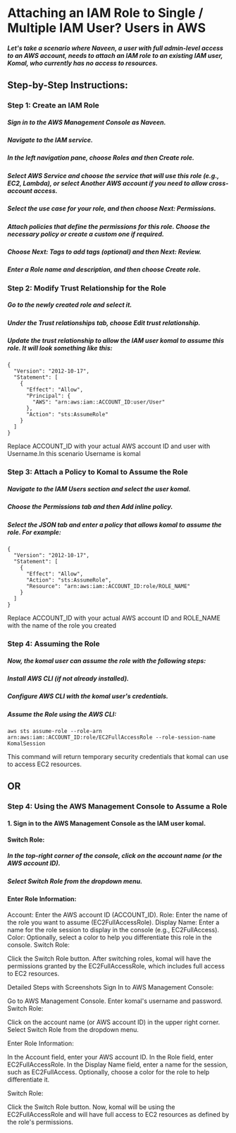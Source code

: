 
# Attaching an IAM Role to Single / Multiple IAM User? Users in AWS

##### Let's take a scenario where Naveen, a user with full admin-level access to an AWS account, needs to attach an IAM role to an existing IAM user, Komal, who currently has no access to resources.


## Step-by-Step Instructions:

### Step 1: Create an IAM Role
##### Sign in to the AWS Management Console as Naveen.
##### Navigate to the IAM service.
##### In the left navigation pane, choose Roles and then Create role.
##### Select AWS Service and choose the service that will use this role (e.g., EC2, Lambda), or select Another AWS account if you need to allow cross-account access.
##### Select the use case for your role, and then choose Next: Permissions.
##### Attach policies that define the permissions for this role. Choose the necessary policy or create a custom one if required.
##### Choose Next: Tags to add tags (optional) and then Next: Review.
##### Enter a Role name and description, and then choose Create role.


### Step 2: Modify Trust Relationship for the Role
##### Go to the newly created role and select it.
##### Under the Trust relationships tab, choose Edit trust relationship.
##### Update the trust relationship to allow the IAM user komal to assume this role. It will look something like this:

```
{
  "Version": "2012-10-17",
  "Statement": [
    {
      "Effect": "Allow",
      "Principal": {
        "AWS": "arn:aws:iam::ACCOUNT_ID:user/User"
      },
      "Action": "sts:AssumeRole"
    }
  ]
}

```
Replace ACCOUNT_ID with your actual AWS account ID and user with Username.In this scenario Username is komal

### Step 3: Attach a Policy to Komal to Assume the Role
##### Navigate to the IAM Users section and select the user komal.
##### Choose the Permissions tab and then Add inline policy.
##### Select the JSON tab and enter a policy that allows komal to assume the role. For example:

```
{
  "Version": "2012-10-17",
  "Statement": [
    {
      "Effect": "Allow",
      "Action": "sts:AssumeRole",
      "Resource": "arn:aws:iam::ACCOUNT_ID:role/ROLE_NAME"
    }
  ]
}

```
Replace ACCOUNT_ID with your actual AWS account ID and ROLE_NAME with the name of the role you created

### Step 4: Assuming the Role
##### Now, the komal user can assume the role with the following steps:

##### Install AWS CLI (if not already installed).

##### Configure AWS CLI with the komal user's credentials.

##### Assume the Role using the AWS CLI:

```
aws sts assume-role --role-arn arn:aws:iam::ACCOUNT_ID:role/EC2FullAccessRole --role-session-name KomalSession

```
This command will return temporary security credentials that komal can use to access EC2 resources.

## OR

### Step 4: Using the AWS Management Console to Assume a Role

#### 1. Sign in to the AWS Management Console as the IAM user komal.

#### Switch Role:

  ##### In the top-right corner of the console, click on the account name (or the AWS account ID).
  ##### Select Switch Role from the dropdown menu.
  
#### Enter Role Information:

Account: Enter the AWS account ID (ACCOUNT_ID).
Role: Enter the name of the role you want to assume (EC2FullAccessRole).
Display Name: Enter a name for the role session to display in the console (e.g., EC2FullAccess).
Color: Optionally, select a color to help you differentiate this role in the console.
Switch Role:

Click the Switch Role button.
After switching roles, komal will have the permissions granted by the EC2FullAccessRole, which includes full access to EC2 resources.

Detailed Steps with Screenshots
Sign In to AWS Management Console:

Go to AWS Management Console.
Enter komal's username and password.
Switch Role:

Click on the account name (or AWS account ID) in the upper right corner.
Select Switch Role from the dropdown menu.


Enter Role Information:

In the Account field, enter your AWS account ID.
In the Role field, enter EC2FullAccessRole.
In the Display Name field, enter a name for the session, such as EC2FullAccess.
Optionally, choose a color for the role to help differentiate it.


Switch Role:

Click the Switch Role button.
Now, komal will be using the EC2FullAccessRole and will have full access to EC2 resources as defined by the role's permissions.

